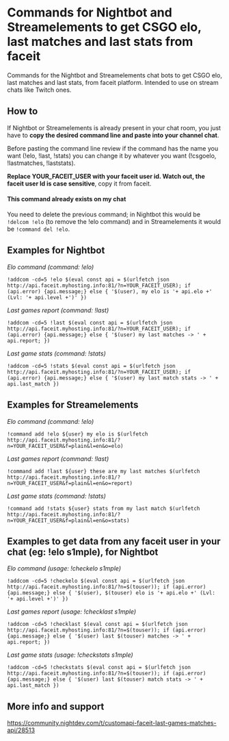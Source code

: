 # Commands for Nightbot and Streamelements to get CSGO elo, last matches and last stats from faceit 
Commands for the Nightbot and Streamelements chat bots to get CSGO elo, last matches and last stats, from faceit platform. Intended to use on stream chats like Twitch ones.


## How to

If Nightbot or Streamelements is already present in your chat room, you just have to **copy the desired command line and paste into your channel chat**.

Before pasting the command line review if the command has the name you want (!elo, !last, !stats) you can change it by whatever you want (!csgoelo, !lastmatches, !laststats).

**Replace YOUR_FACEIT_USER with your faceit user id. Watch out, the faceit user Id is case sensitive**, copy it from faceit.

#### This command already exists on my chat

You need to delete the previous command; in Nightbot this would be `!delcom !elo` (to remove the !elo command) and in Streamelements it would be `!command del !elo`.

## Examples for Nightbot

*Elo command (command: !elo)*

`!addcom -cd=5 !elo $(eval const api = $(urlfetch json http://api.faceit.myhosting.info:81/?n=YOUR_FACEIT_USER); if (api.error) {api.message;} else { '$(user), my elo is '+ api.elo +' (Lvl: '+ api.level +')' })`

*Last games report (command: !last)*

`!addcom -cd=5 !last $(eval const api = $(urlfetch json http://api.faceit.myhosting.info:81/?n=YOUR_FACEIT_USER); if (api.error) {api.message;} else { '$(user) my last matches -> ' + api.report; })`

*Last game stats (command: !stats)*

`!addcom -cd=5 !stats $(eval const api = $(urlfetch json http://api.faceit.myhosting.info:81/?n=YOUR_FACEIT_USER); if (api.error) {api.message;} else { '$(user) my last match stats -> ' + api.last_match })`

## Examples for Streamelements

*Elo command (command: !elo)*

`!command add !elo ${user} my elo is $(urlfetch http://api.faceit.myhosting.info:81/?n=YOUR_FACEIT_USER&f=plain&l=en&o=elo)`

*Last games report (command: !last)*

`!command add !last ${user} these are my last matches $(urlfetch http://api.faceit.myhosting.info:81/?n=YOUR_FACEIT_USER&f=plain&l=en&o=report)`

*Last game stats (command: !stats)*

`!command add !stats ${user} stats from my last match $(urlfetch http://api.faceit.myhosting.info:81/?n=YOUR_FACEIT_USER&f=plain&l=en&o=stats)`




## Examples to get data from any faceit user in your chat (eg: !elo s1mple), for Nightbot

*Elo command (usage: !checkelo s1mple)*

`!addcom -cd=5 !checkelo $(eval const api = $(urlfetch json http://api.faceit.myhosting.info:81/?n=$(touser)); if (api.error) {api.message;} else { '$(user), $(touser) elo is '+ api.elo +' (Lvl: '+ api.level +')' })`

*Last games report (usage: !checklast s1mple)*

`!addcom -cd=5 !checklast $(eval const api = $(urlfetch json http://api.faceit.myhosting.info:81/?n=$(touser)); if (api.error) {api.message;} else { '$(user) last $(touser) matches -> ' + api.report; })`

*Last game stats (usage: !checkstats s1mple)*

`!addcom -cd=5 !checkstats $(eval const api = $(urlfetch json http://api.faceit.myhosting.info:81/?n=$(touser)); if (api.error) {api.message;} else { '$(user) last $(touser) match stats -> ' + api.last_match })`

## More info and support

https://community.nightdev.com/t/customapi-faceit-last-games-matches-api/28513
